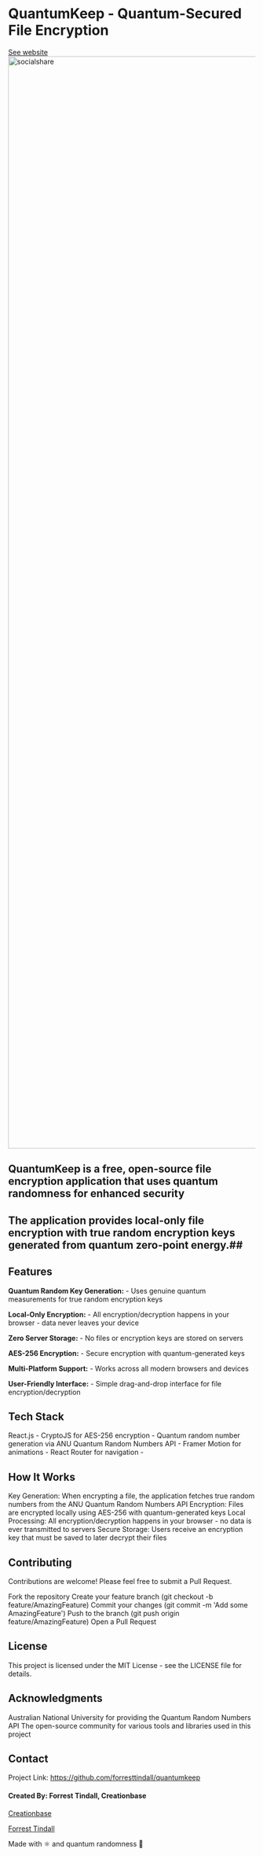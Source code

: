 # QuantumKeep - Quantum-Secured File Encryption
[See website](https://www.quantumkeep.io)
<img width="2222" alt="socialshare" src="https://github.com/user-attachments/assets/c3417b33-3503-41d8-b846-79564b6f0817" />


## QuantumKeep is a free, open-source file encryption application that uses quantum randomness for enhanced security ##

## The application provides local-only file encryption with true random encryption keys generated from quantum zero-point energy.##



## Features

**Quantum Random Key Generation:** - Uses genuine quantum measurements for true random encryption keys

**Local-Only Encryption:** - All encryption/decryption happens in your browser - data never leaves your device

**Zero Server Storage:** - No files or encryption keys are stored on servers

**AES-256 Encryption:** - Secure encryption with quantum-generated keys

**Multi-Platform Support:** - Works across all modern browsers and devices

**User-Friendly Interface:** - Simple drag-and-drop interface for file encryption/decryption


## Tech Stack

React.js - 
CryptoJS for AES-256 encryption - 
Quantum random number generation via ANU Quantum Random Numbers API - 
Framer Motion for animations - 
React Router for navigation - 


## How It Works

Key Generation: When encrypting a file, the application fetches true random numbers from the ANU Quantum Random Numbers API
Encryption: Files are encrypted locally using AES-256 with quantum-generated keys
Local Processing: All encryption/decryption happens in your browser - no data is ever transmitted to servers
Secure Storage: Users receive an encryption key that must be saved to later decrypt their files


## Contributing
Contributions are welcome! Please feel free to submit a Pull Request.

Fork the repository
Create your feature branch (git checkout -b feature/AmazingFeature)
Commit your changes (git commit -m 'Add some AmazingFeature')
Push to the branch (git push origin feature/AmazingFeature)
Open a Pull Request


## License
This project is licensed under the MIT License - see the LICENSE file for details.


## Acknowledgments

Australian National University for providing the Quantum Random Numbers API
The open-source community for various tools and libraries used in this project

## Contact
Project Link: https://github.com/forresttindall/quantumkeep


#### Created By: Forrest Tindall, Creationbase
[Creationbase](https://www.creationbase.io)

[Forrest Tindall](https://forresttindall.dev/links)

Made with ⚛️ and quantum randomness 🎲
